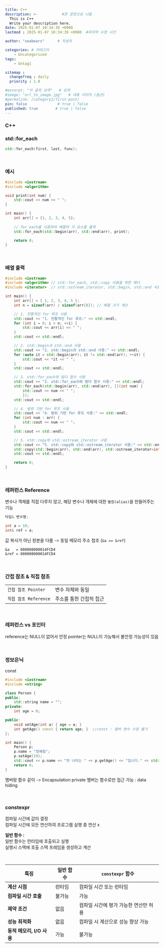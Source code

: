 ```yaml
---
title: C++
description: >-           #한 문장으로 나옴
  This is C++
  Write your description here.
date: 2025-01-07 10:34:39 +0900
lastmod : 2025-01-07 10:34:39 +0900  #마지막 수정 시간

author: "seabears"      # 작성자

categories: # 카테고리
    - Uncategorized  
tags: 
    - Untag1

sitemap :
  changefreq : daily
  priority : 1.0

#excerpt: "이 글의 요약"   # 요약
#image: "url_to_image.jpg"   # 대표 이미지 (옵션)
#permalink: /category1/first-post/
pin: false              # true | false
published: true        # true | false
---
```


### C++

### std::for_each

```cpp
std::for_each(first, last, func);
```

<br>

### 예시
```cpp
#include <iostream>
#include <algorithm>

void print(int num) {
    std::cout << num << " ";
}

int main() {
    int arr[] = {1, 2, 3, 4, 5};
    
    // for_each를 사용하여 배열의 각 요소를 출력
    std::for_each(std::begin(arr), std::end(arr), print);

    return 0;
}

```

<br>

### 배열 출력

```cpp
#include <iostream>
#include <algorithm> // std::for_each, std::copy 사용을 위한 헤더
#include <iterator>  // std::ostream_iterator, std::begin, std::end 사용을 위한 헤더

int main() {
    int arr[] = { 1, 2, 3, 4, 5 };
    int n = sizeof(arr) / sizeof(arr[0]); // 배열 크기 계산

    // 1. 전통적인 for 루프 사용
    std::cout << "1. 전통적인 for 루프:" << std::endl;
    for (int i = 0; i < n; ++i) {
        std::cout << arr[i] << " ";
    }
    std::cout << std::endl;

    // 2. std::begin과 std::end 사용
    std::cout << "2. std::begin과 std::end 사용:" << std::endl;
    for (auto it = std::begin(arr); it != std::end(arr); ++it) {
        std::cout << *it << " ";
    }
    std::cout << std::endl;

    // 3. std::for_each와 람다 함수 사용
    std::cout << "3. std::for_each와 람다 함수 사용:" << std::endl;
    std::for_each(std::begin(arr), std::end(arr), [](int num) {
        std::cout << num << " ";
        });
    std::cout << std::endl;

    // 4. 범위 기반 for 루프 사용
    std::cout << "4. 범위 기반 for 루프 사용:" << std::endl;
    for (int num : arr) {
        std::cout << num << " ";
    }
    std::cout << std::endl;

    // 5. std::copy와 std::ostream_iterator 사용
    std::cout << "5. std::copy와 std::ostream_iterator 사용:" << std::endl;
    std::copy(std::begin(arr), std::end(arr), std::ostream_iterator<int>(std::cout, " "));
    std::cout << std::endl;

    return 0;
}

```


<br>

### 레퍼런스 Reference
변수나 객체를 직접 다루지 않고, 해당 변수나 개체에 대한 `별칭(alias)`을 만들어주는 기능 
```cpp
타입& 변수명;

int a = 10;
int& ref = a;
```
값 복사가 아닌 원본을 다룸 -> 동일 메모리 주소 참조 (`&a == &ref`)
```
&a   = 000000000014FCD4
&ref = 000000000014FCD4
```

<br>

### 간접 참조 & 직접 참조

|                       |                         |
| --------------------- | ----------------------- |
| `간접 참조 Pointer`   | 변수 자체와 동일        |
| `직접 참조 Reference` | 주소를 통한 간접적 접근 |

<br>


### 레퍼런스 vs 포인터
reference는 NULL이 없어서 안정
pointer는 NULL이 가능해서 불안정 가능성이 있음


<br>

### 정보은닉

const
```cpp
#include <iostream>
#include <string>

class Person {
public:
	std::string name = ""; 
private:
	int age = 0;

public:
	void setAge(int a) { age = a; }
	int getAge() const { return age; }	//const : 멤버 변수 수정 불가
};

int main() {
	Person p;
	p.name = "정예림";
	p.setAge(19);
	std::cout << p.name << "의 나이는 " << p.getAge() << "입니다." << std::endl;
	return 0;
}

```


멤버랑 함수 같이 -> Encapsulation
private 멤버는 함수로만 접근 가능 : data hiding



<br>

### constexpr

컴파일 시간에 값이 결정  
컴파일 시간에 모든 연산하여 프로그램 실행 중 연산 x  

**일반 함수 :**  
일반 함수는 런타임에 호출되고 실행  
실행시 스택에 호출 스택 프레임을 생성하고 계산  

<br>

| **특징**                  | **일반 함수** | **`constexpr` 함수**                  |
| ------------------------- | ------------- | ------------------------------------- |
| **계산 시점**             | 런타임        | 컴파일 시간 또는 런타임               |
| **컴파일 시간 호출**      | 불가능        | 가능                                  |
| **제약 조건**             | 없음          | 컴파일 시간에 평가 가능한 연산만 허용 |
| **성능 최적화**           | 없음          | 컴파일 시 계산으로 성능 향상 가능     |
| **동적 메모리, I/O 사용** | 가능          | 불가능                                |


<br>


